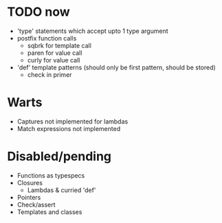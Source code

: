 # TODO now
- 'type' statements which accept upto 1 type argument
- postfix function calls
  - sqbrk for template call
  - paren for value call
  - curly for value call
- 'def' template patterns (should only be first pattern, should be stored)
  - check in primer

# Warts

- Captures not implemented for lambdas
- Match expressions not implemented

# Disabled/pending

- Functions as typespecs
- Closures
  - Lambdas & curried 'def'
- Pointers
- Check/assert
- Templates and classes